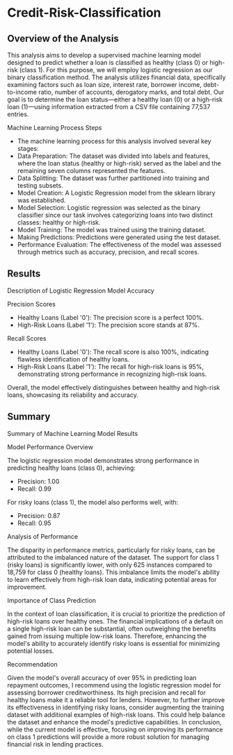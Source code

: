 # Credit-Risk-Classification

## Overview of the Analysis

This analysis aims to develop a supervised machine learning model designed to predict whether a loan is classified as healthy (class 0) or high-risk (class 1). For this purpose, we will employ logistic regression as our binary classification method. The analysis utilizes financial data, specifically examining factors such as loan size, interest rate, borrower income, debt-to-income ratio, number of accounts, derogatory marks, and total debt. Our goal is to determine the loan status—either a healthy loan (0) or a high-risk loan (1)—using information extracted from a CSV file containing 77,537 entries.

Machine Learning Process Steps
- The machine learning process for this analysis involved several key stages:
- Data Preparation: The dataset was divided into labels and features, where the loan status (healthy or high-risk) served as the label and the remaining seven columns represented the features.
- Data Splitting: The dataset was further partitioned into training and testing subsets.
- Model Creation: A Logistic Regression model from the sklearn library was established.
- Model Selection: Logistic regression was selected as the binary classifier since our task involves categorizing loans into two distinct classes: healthy or high-risk.
- Model Training: The model was trained using the training dataset.
- Making Predictions: Predictions were generated using the test dataset.
- Performance Evaluation: The effectiveness of the model was assessed through metrics such as accuracy, precision, and recall scores.


## Results

Description of Logistic Regression Model Accuracy

Precision Scores
- Healthy Loans (Label '0'): The precision score is a perfect 100%.
- High-Risk Loans (Label '1'): The precision score stands at 87%.

Recall Scores
- Healthy Loans (Label '0'): The recall score is also 100%, indicating flawless identification of healthy loans.
- High-Risk Loans (Label '1'): The recall for high-risk loans is 95%, demonstrating strong performance in recognizing high-risk loans.

Overall, the model effectively distinguishes between healthy and high-risk loans, showcasing its reliability and accuracy.

## Summary

Summary of Machine Learning Model Results

Model Performance Overview

The logistic regression model demonstrates strong performance in predicting healthy loans (class 0), achieving:
- Precision: 1.00
- Recall: 0.99

For risky loans (class 1), the model also performs well, with:
- Precision: 0.87
- Recall: 0.95

Analysis of Performance

The disparity in performance metrics, particularly for risky loans, can be attributed to the imbalanced nature of the dataset. The support for class 1 (risky loans) is significantly lower, with only 625 instances compared to 18,759 for class 0 (healthy loans). This imbalance limits the model's ability to learn effectively from high-risk loan data, indicating potential areas for improvement.

Importance of Class Prediction

In the context of loan classification, it is crucial to prioritize the prediction of high-risk loans over healthy ones. The financial implications of a default on a single high-risk loan can be substantial, often outweighing the benefits gained from issuing multiple low-risk loans. Therefore, enhancing the model's ability to accurately identify risky loans is essential for minimizing potential losses.

Recommendation

Given the model's overall accuracy of over 95% in predicting loan repayment outcomes, I recommend using the logistic regression model for assessing borrower creditworthiness. Its high precision and recall for healthy loans make it a reliable tool for lenders. However, to further improve its effectiveness in identifying risky loans, consider augmenting the training dataset with additional examples of high-risk loans. This could help balance the dataset and enhance the model's predictive capabilities.
In conclusion, while the current model is effective, focusing on improving its performance on class 1 predictions will provide a more robust solution for managing financial risk in lending practices.
